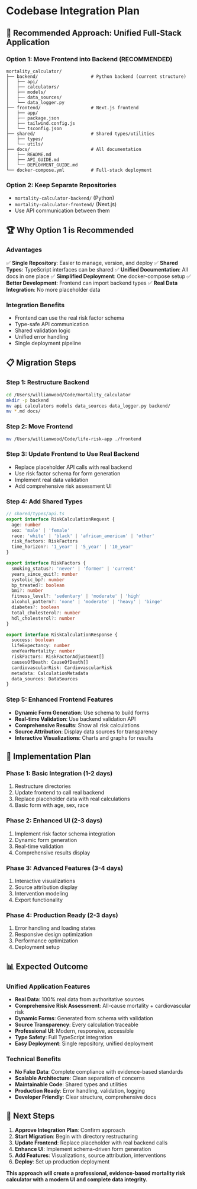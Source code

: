 # Codebase Integration Plan

## 🎯 **Recommended Approach: Unified Full-Stack Application**

### **Option 1: Move Frontend into Backend (RECOMMENDED)**
```
mortality_calculator/
├── backend/                    # Python backend (current structure)
│   ├── api/
│   ├── calculators/
│   ├── models/
│   ├── data_sources/
│   └── data_logger.py
├── frontend/                   # Next.js frontend
│   ├── app/
│   ├── package.json
│   ├── tailwind.config.js
│   └── tsconfig.json
├── shared/                     # Shared types/utilities
│   ├── types/
│   └── utils/
├── docs/                       # All documentation
│   ├── README.md
│   ├── API_GUIDE.md
│   └── DEPLOYMENT_GUIDE.md
└── docker-compose.yml          # Full-stack deployment
```

### **Option 2: Keep Separate Repositories**
- `mortality-calculator-backend/` (Python)
- `mortality-calculator-frontend/` (Next.js)
- Use API communication between them

## 🏆 **Why Option 1 is Recommended**

### **Advantages**
✅ **Single Repository**: Easier to manage, version, and deploy
✅ **Shared Types**: TypeScript interfaces can be shared
✅ **Unified Documentation**: All docs in one place
✅ **Simplified Deployment**: One docker-compose setup
✅ **Better Development**: Frontend can import backend types
✅ **Real Data Integration**: No more placeholder data

### **Integration Benefits**
- Frontend can use the real risk factor schema
- Type-safe API communication
- Shared validation logic
- Unified error handling
- Single deployment pipeline

## 📋 **Migration Steps**

### **Step 1: Restructure Backend**
```bash
cd /Users/williamwood/Code/mortality_calculator
mkdir -p backend
mv api calculators models data_sources data_logger.py backend/
mv *.md docs/
```

### **Step 2: Move Frontend**
```bash
mv /Users/williamwood/Code/life-risk-app ./frontend
```

### **Step 3: Update Frontend to Use Real Backend**
- Replace placeholder API calls with real backend
- Use risk factor schema for form generation
- Implement real data validation
- Add comprehensive risk assessment UI

### **Step 4: Add Shared Types**
```typescript
// shared/types/api.ts
export interface RiskCalculationRequest {
  age: number
  sex: 'male' | 'female'
  race: 'white' | 'black' | 'african_american' | 'other'
  risk_factors: RiskFactors
  time_horizon?: '1_year' | '5_year' | '10_year'
}

export interface RiskFactors {
  smoking_status?: 'never' | 'former' | 'current'
  years_since_quit?: number
  systolic_bp?: number
  bp_treated?: boolean
  bmi?: number
  fitness_level?: 'sedentary' | 'moderate' | 'high'
  alcohol_pattern?: 'none' | 'moderate' | 'heavy' | 'binge'
  diabetes?: boolean
  total_cholesterol?: number
  hdl_cholesterol?: number
}

export interface RiskCalculationResponse {
  success: boolean
  lifeExpectancy: number
  oneYearMortality: number
  riskFactors: RiskFactorAdjustment[]
  causesOfDeath: CauseOfDeath[]
  cardiovascularRisk: CardiovascularRisk
  metadata: CalculationMetadata
  data_sources: DataSources
}
```

### **Step 5: Enhanced Frontend Features**
- **Dynamic Form Generation**: Use schema to build forms
- **Real-time Validation**: Use backend validation API
- **Comprehensive Results**: Show all risk calculations
- **Source Attribution**: Display data sources for transparency
- **Interactive Visualizations**: Charts and graphs for results

## 🚀 **Implementation Plan**

### **Phase 1: Basic Integration (1-2 days)**
1. Restructure directories
2. Update frontend to call real backend
3. Replace placeholder data with real calculations
4. Basic form with age, sex, race

### **Phase 2: Enhanced UI (2-3 days)**
1. Implement risk factor schema integration
2. Dynamic form generation
3. Real-time validation
4. Comprehensive results display

### **Phase 3: Advanced Features (3-4 days)**
1. Interactive visualizations
2. Source attribution display
3. Intervention modeling
4. Export functionality

### **Phase 4: Production Ready (2-3 days)**
1. Error handling and loading states
2. Responsive design optimization
3. Performance optimization
4. Deployment setup

## 📊 **Expected Outcome**

### **Unified Application Features**
- **Real Data**: 100% real data from authoritative sources
- **Comprehensive Risk Assessment**: All-cause mortality + cardiovascular risk
- **Dynamic Forms**: Generated from schema with validation
- **Source Transparency**: Every calculation traceable
- **Professional UI**: Modern, responsive, accessible
- **Type Safety**: Full TypeScript integration
- **Easy Deployment**: Single repository, unified deployment

### **Technical Benefits**
- **No Fake Data**: Complete compliance with evidence-based standards
- **Scalable Architecture**: Clean separation of concerns
- **Maintainable Code**: Shared types and utilities
- **Production Ready**: Error handling, validation, logging
- **Developer Friendly**: Clear structure, comprehensive docs

## 🎯 **Next Steps**

1. **Approve Integration Plan**: Confirm approach
2. **Start Migration**: Begin with directory restructuring
3. **Update Frontend**: Replace placeholder with real backend calls
4. **Enhance UI**: Implement schema-driven form generation
5. **Add Features**: Visualizations, source attribution, interventions
6. **Deploy**: Set up production deployment

**This approach will create a professional, evidence-based mortality risk calculator with a modern UI and complete data integrity.**
